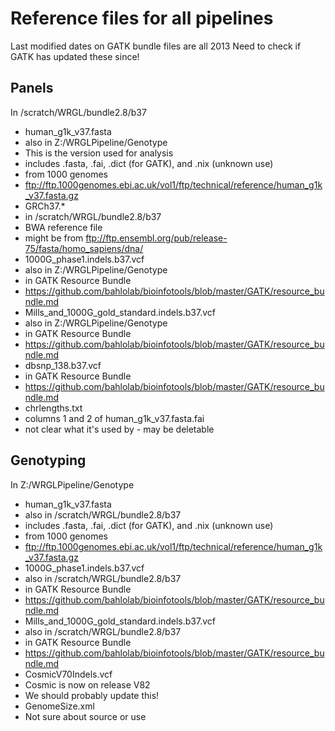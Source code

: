 # Reference files for all pipelines

Last modified dates on GATK bundle files are all 2013
Need to check if GATK has updated these since!

## Panels
In /scratch/WRGL/bundle2.8/b37
* human_g1k_v37.fasta
 * also in Z:/WRGLPipeline/Genotype
  * This is the version used for analysis
  * includes .fasta, .fai, .dict (for GATK), and .nix (unknown use)
  * from 1000 genomes
   * ftp://ftp.1000genomes.ebi.ac.uk/vol1/ftp/technical/reference/human_g1k_v37.fasta.gz
* GRCh37.*
 * in /scratch/WRGL/bundle2.8/b37
 * BWA reference file
  * might be from ftp://ftp.ensembl.org/pub/release-75/fasta/homo_sapiens/dna/
* 1000G_phase1.indels.b37.vcf
 * also in Z:/WRGLPipeline/Genotype
 * in GATK Resource Bundle
  * https://github.com/bahlolab/bioinfotools/blob/master/GATK/resource_bundle.md
* Mills_and_1000G_gold_standard.indels.b37.vcf
 * also in Z:/WRGLPipeline/Genotype
 * in GATK Resource Bundle
 * https://github.com/bahlolab/bioinfotools/blob/master/GATK/resource_bundle.md
* dbsnp_138.b37.vcf
 * in GATK Resource Bundle
 * https://github.com/bahlolab/bioinfotools/blob/master/GATK/resource_bundle.md
* chrlengths.txt
 * columns 1 and 2 of human_g1k_v37.fasta.fai
 * not clear what it's used by - may be deletable
 
## Genotyping
In Z:/WRGLPipeline/Genotype
* human_g1k_v37.fasta
 * also in /scratch/WRGL/bundle2.8/b37
 * includes .fasta, .fai, .dict (for GATK), and .nix (unknown use)
 * from 1000 genomes
  * ftp://ftp.1000genomes.ebi.ac.uk/vol1/ftp/technical/reference/human_g1k_v37.fasta.gz
* 1000G_phase1.indels.b37.vcf
 * also in /scratch/WRGL/bundle2.8/b37
 * in GATK Resource Bundle
  * https://github.com/bahlolab/bioinfotools/blob/master/GATK/resource_bundle.md
* Mills_and_1000G_gold_standard.indels.b37.vcf
 * also in /scratch/WRGL/bundle2.8/b37
 * in GATK Resource Bundle
 * https://github.com/bahlolab/bioinfotools/blob/master/GATK/resource_bundle.md
* CosmicV70Indels.vcf
 * Cosmic is now on release V82
 * We should probably update this!
* GenomeSize.xml
 * Not sure about source or use